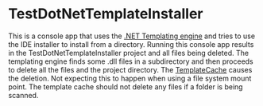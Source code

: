 # TestDotNetTemplateInstaller

This is a console app that uses the [.NET Templating engine](http://github.com/dotnet/templating) and tries to use
the IDE installer to install from a directory. Running this console app results in the TestDotNetTemplateInstaller
project and all files being deleted. The templating engine finds some .dll files in a subdirectory and then proceeds
to delete all the files and the project directory. The [TemplateCache](https://github.com/dotnet/templating/blob/bfc767e526213c069efacf88f676ececb3db2070/src/Microsoft.TemplateEngine.Edge/Settings/TemplateCache.cs#L264)
causes the deletion. Not expecting this to happen when using a file system mount point. The template cache should
not delete any files if a folder is being scanned.
